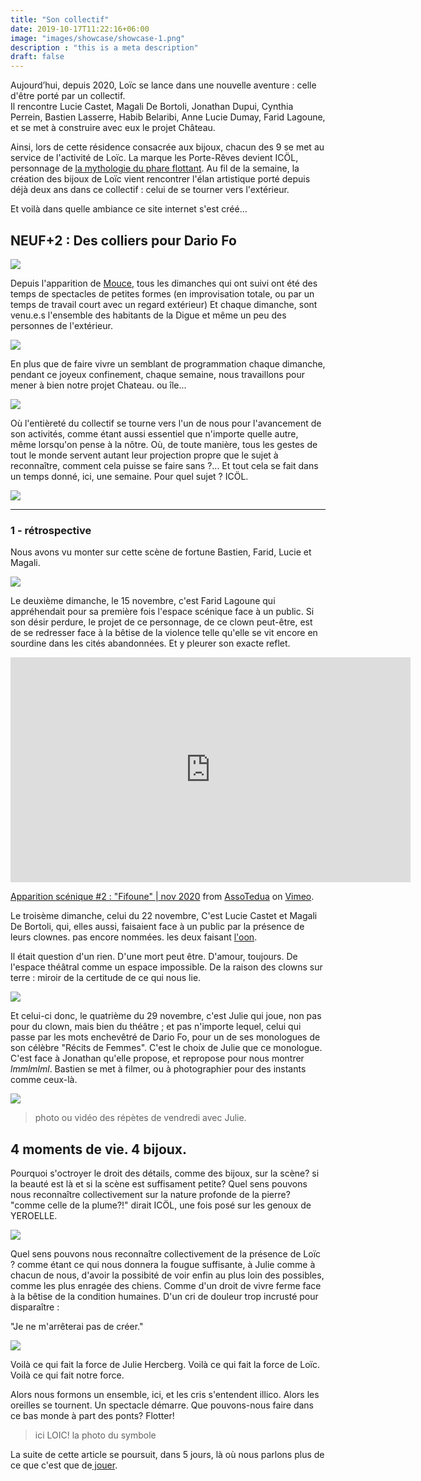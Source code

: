 ```yaml
---
title: "Son collectif"
date: 2019-10-17T11:22:16+06:00
image: "images/showcase/showcase-1.png"
description : "this is a meta description"
draft: false
---
```


Aujourd’hui, depuis 2020, Loïc se lance dans une nouvelle aventure : celle d'être porté par un collectif.   
Il rencontre Lucie Castet, Magali De Bortoli, Jonathan Dupui, Cynthia Perrein, Bastien Lasserre, Habib Belaribi, Anne Lucie Dumay, Farid Lagoune, et se met à construire avec eux le projet Château.   

Ainsi, lors de cette résidence consacrée aux bijoux, chacun des 9 se met au service de l'activité de Loïc. La marque les Porte-Rêves devient ICÖL, personnage de [la mythologie du phare flottant](https://www.zorozorai.land/#/10).
Au fil de la semaine, la création des bijoux de Loïc vient rencontrer l'élan artistique porté depuis déjà deux ans dans ce collectif : celui de se tourner vers l'extérieur.

Et voilà dans quelle ambiance ce site internet s'est créé...


## NEUF+2 : Des colliers pour Dario Fo


![](/images/son_collectif/)

Depuis l'apparition de [Mouce](https://blog.association-tedua.fr/accueil/residence-du-clown-mouce-novembre-2020/), tous les dimanches qui ont suivi ont été des temps de spectacles de petites formes (en improvisation totale, ou par un temps de travail court avec un regard extérieur) Et chaque dimanche, sont venu.e.s l'ensemble des habitants de la Digue et même un peu des personnes de l'extérieur.

![](https://i.imgur.com/zGMr6xK.jpg)

En plus que de faire vivre un semblant de programmation chaque dimanche, pendant ce joyeux confinement, chaque semaine, nous travaillons pour mener à bien notre projet Chateau. ou île...


![](https://i.imgur.com/uTBdLi0.jpg)


Où l'entièreté du collectif se tourne vers l'un de nous pour l'avancement de son activités, comme étant aussi essentiel que n'importe quelle autre, même lorsqu'on pense à la nôtre.
Où, de toute manière, tous les gestes de tout le monde servent autant leur projection propre que le sujet à reconnaître, comment cela puisse se faire sans ?...
Et tout cela se fait dans un temps donné, ici, une semaine. Pour quel sujet ? ICÖL.

![](https://i.imgur.com/4FbXCIk.jpg)

___

### 1 - rétrospective

Nous avons vu monter sur cette scène de fortune Bastien, Farid, Lucie et Magali.

![](https://i.imgur.com/9FjA3kX.jpg)



Le deuxième dimanche, le 15 novembre, c'est Farid Lagoune qui appréhendait pour sa première fois l'espace scénique face à un public. Si son désir perdure, le projet de ce personnage, de ce clown peut-être, est de se redresser face à la bêtise de la violence telle qu'elle se vit encore en sourdine dans les cités abandonnées. Et y pleurer son exacte reflet.


<iframe src="https://player.vimeo.com/video/484543882" width="640" height="360" frameborder="0" allow="autoplay; fullscreen" allowfullscreen></iframe>
<p><a href="https://vimeo.com/484543882">Apparition sc&eacute;nique #2 : &quot;Fifoune&quot; | nov 2020</a> from <a href="https://vimeo.com/user98228649">AssoTedua</a> on <a href="https://vimeo.com">Vimeo</a>.</p>


Le troisème dimanche, celui du 22 novembre, C'est Lucie Castet et Magali De Bortoli, qui, elles aussi, faisaient face à un public par la présence de leurs clownes. pas encore nommées. les deux faisant [l'oon](https://www.soin-4-mains.eu/).

Il était question d'un rien.
D'une mort peut être.
D'amour, toujours.
De l'espace théâtral comme un espace impossible.
De la raison des clowns sur terre : miroir de la certitude de ce qui nous lie. 

![](https://i.imgur.com/USB47DT.jpg)


Et celui-ci donc, le quatrième du 29 novembre, c'est Julie qui joue, non pas pour du clown, mais bien du théâtre ; et pas n'importe lequel, celui qui passe par les mots enchevêtré de Dario Fo, pour un de ses monologues de son célèbre "Récits de Femmes". C'est le choix de Julie que ce monologue. C'est face à Jonathan qu'elle propose, et repropose pour nous montrer *lmmlmlml*. Bastien se met à filmer, ou à photographier pour des instants comme ceux-là.

![](https://i.imgur.com/nvOZe5g.jpg)


>photo ou vidéo des répètes de vendredi avec Julie.

## 4 moments de vie. 4 bijoux.

Pourquoi s'octroyer le droit des détails, comme des bijoux, sur la scène? si la beauté est là et si la scène est suffisament petite? Quel sens pouvons nous reconnaître collectivement sur la nature profonde de la pierre? "comme celle de la plume?!" dirait ICÖL, une fois posé sur les genoux de YEROELLE. 

![](https://i.imgur.com/IhkpoNc.jpg)



Quel sens pouvons nous reconnaître collectivement de la présence de Loïc ? comme étant ce qui nous donnera la fougue suffisante, à Julie comme à chacun de nous, d'avoir la possibité de voir enfin au plus loin des possibles, comme les plus enragée des chiens. Comme d'un droit de vivre ferme face à la bêtise de la condition humaines. D'un cri de douleur trop incrusté pour disparaître : 

"Je ne m'arrêterai pas de créer."


![](https://i.imgur.com/7PrSaLM.jpg)



Voilà ce qui fait la force de Julie Hercberg. Voilà ce qui fait la force de Loïc. Voilà ce qui fait notre force.

Alors nous formons un ensemble, ici, et les cris s'entendent illico. Alors les oreilles se tournent. Un spectacle démarre. Que pouvons-nous faire dans ce bas monde à part des ponts? Flotter!


>ici LOIC! la photo du symbole

La suite de cette article se poursuit, dans 5 jours, là où nous parlons plus de ce que c'est que de[ jouer](https://association-tedua.fr).





